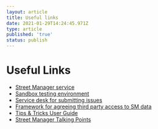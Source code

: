 ```yaml
---
layout: article
title: Useful links
date: 2021-01-29T14:24:45.971Z
type: article
published: 'true'
status: publish
---
```

<h1 class="govuk-heading-s">Useful Links </h1>

<ul class="govuk-list">
  <li>
    <a class="govuk-link" href="https://www.manage-roadworks.service.gov.uk/">Street Manager service</a>
  </li>
  <li>
    <a class="govuk-link" href="https://www.sandbox.stwrks-dev.net/">Sandbox testing environment</a>
  </li>
  <li>
    <a class="govuk-link" href="https://streetmanager.atlassian.net/servicedesk/customer/portal/1">Service desk for submitting issues</a>
  </li>
<li>
 <a class="govuk-link" href="{{ site.url }}/street-manager-docs/assets/files/third_party_framework.pdf">Framework for agreeing third party access to SM data</a>
</li>
<li>
 <a class="govuk-link" href="{{ site.url }}/street-manager-docs/assets/files/business-change/Tips & tricks v9.pdf">Tips & Tricks User Guide</a>
</li>
<li>
 <a class="govuk-link" href="{{ site.url }}/street-manager-docs/assets/files/business-change/Street Manager - Talking Points - Feb 21.pdf">Street Manager Talking Points</a>
</li>
</ul>
